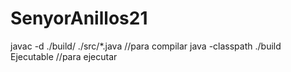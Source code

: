 # SenyorAnillos21


javac -d ./build/ ./src/*.java //para compilar
java -classpath ./build Ejecutable //para ejecutar


